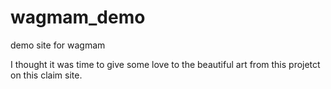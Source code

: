 # wagmam_demo
demo site for wagmam

I thought it was time to give some love to the beautiful art from this projetct on this claim site.
